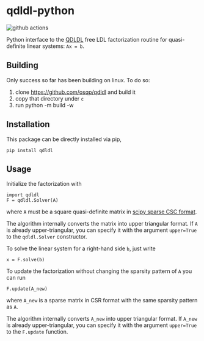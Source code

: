 # qdldl-python

![github actions](https://github.com/oxfordcontrol/qdldl-python/workflows/Build/badge.svg?branch=master)

Python interface to the [QDLDL](https://github.com/oxfordcontrol/qdldl/)
free LDL factorization routine for quasi-definite linear systems: `Ax =
b`.


## Building
Only success so far has been building on linux. To do so: 

1. clone https://github.com/osqp/qdldl and build it
2. copy that directory under `c`
3. run python -m build -w


## Installation

This package can be directly installed via pip,

```
pip install qdldl
```

## Usage

Initialize the factorization with

```
import qdldl
F = qdldl.Solver(A)
```

where `A` must be a square quasi-definite matrix in [scipy sparse CSC
format](https://docs.scipy.org/doc/scipy/reference/generated/scipy.sparse.csc_matrix.html).

The algorithm internally converts the matrix into upper triangular format. If `A` is already upper-triangular, you can specify it with the argument `upper=True` to the `qdldl.Solver` constructor.

To solve the linear system for a right-hand side `b`, just write

```
x = F.solve(b)
```

To update the factorization without changing the sparsity pattern of `A` you can run

```
F.update(A_new)
```

where `A_new` is a sparse matrix in CSR format with the same sparsity pattern as `A`.

The algorithm internally converts `A_new` into upper triangular format. If `A_new` is already upper-triangular, you can specify it with the argument `upper=True` to the `F.update` function.

